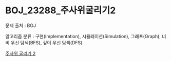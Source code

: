 # BOJ_23288_주사위굴리기2
문제 출처 : BOJ

알고리즘 분류 : 구현(Implementation), 시뮬레이션(Simulation), 그래프(Graph), 너비 우선 탐색(BFS), 깊이 우선 탐색(DFS)

[주사위 굴리기 2](https://www.acmicpc.net/problem/23288)